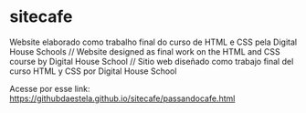 # sitecafe
Website elaborado como trabalho final do curso de HTML  e CSS pela Digital House Schools // Website designed as final work on the HTML and CSS course by Digital House School // Sitio web diseñado como trabajo final del curso HTML y CSS por Digital House School

Acesse por esse link: https://githubdaestela.github.io/sitecafe/passandocafe.html
